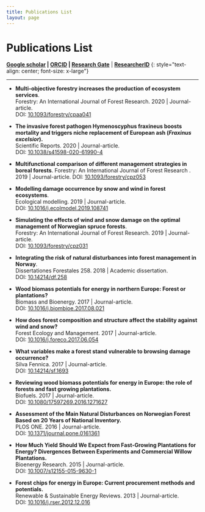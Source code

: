 ```yaml
---
title: Publications List
layout: page
---
```


# Publications List

**[Google scholar](https://scholar.google.es/citations?user=TJ4DXUMAAAAJ&hl=en)  \|  [ORCID](http://orcid.org/0000-0003-3829-5759)  \|  [Research Gate](https://www.researchgate.net/profile/Olalla_Diaz-Yanez)**
|  [**ResearcherID**](http://www.researcherid.com/rid/K-5885-2016) 
{: style="text-align: center; font-size: x-large"}

---

* **Multi-objective forestry increases the production of ecosystem services**.  
  Forestry: An International Journal of Forest Research. 2020 \| Journal-article.  
  DOI: [10.1093/forestry/cpaa041](<https://doi.org/10.1093/forestry/cpaa041>)

* **The invasive forest pathogen Hymenoscyphus fraxineus boosts mortality and triggers niche replacement of European ash (*Fraxinus excelsior*).**  
  Scientific Reports. 2020 \| Journal-article.  
  DOI: [10.1038/s41598-020-61990-4](<https://doi.org/ 10.1038/s41598-020-61990-4>)

* **Multifunctional comparison of different management strategies in boreal forests**. Forestry: An International Journal of Forest Research . 2019 \| Journal-article.  DOI:  [10.1093/forestry/cpz053]( https://doi.org/10.1093/forestry/cpz053)

* **Modelling damage occurrence by snow and wind in forest ecosystems**.  
  Ecological modelling. 2019 \| Journal-article.  
  DOI: [10.1016/j.ecolmodel.2019.108741](<https://doi.org/10.1016/j.ecolmodel.2019.108741>)


* **Simulating the effects of wind and snow damage on the optimal management of Norwegian spruce forests**.  
  Forestry: An International Journal of Forest Research. 2019 \| Journal-article.  
  DOI: [10.1093/forestry/cpz031](<https://doi.org/10.1093/forestry/cpz031>)

  

* **Integrating the risk of natural disturbances into forest management in Norway**.  
  Dissertationes Forestales 258. 2018 \| Academic dissertation.  
  DOI: [10.14214/df.258](https://doi.org/10.14214/df.258)



* **Wood biomass potentials for energy in northern Europe: Forest or plantations?**  
  Biomass and Bioenergy. 2017 \| Journal-article.  
  DOI: [10.1016/j.biombioe.2017.08.021](https://doi.org/10.1016/j.biombioe.2017.08.021)



* **How does forest composition and structure affect the stability against wind and snow?**  
  Forest Ecology and Management. 2017 \| Journal-article.  
  DOI: [10.1016/j.foreco.2017.06.054 ](https://doi.org/10.1016/j.foreco.2017.06.054)



* **What variables make a forest stand vulnerable to browsing damage occurrence?**  
  Silva Fennica. 2017 \| Journal-article.  
  DOI: [10.14214/sf.1693](https://doi.org/10.14214/sf.1693)



* **Reviewing wood biomass potentials for energy in Europe: the role of forests and fast growing plantations.**  
  Biofuels. 2017 \| Journal-article.  
  DOI: [10.1080/17597269.2016.1271627](http://dx.doi.org/10.1080/17597269.2016.1271627 ) 



* **Assessment of the Main Natural Disturbances on Norwegian Forest Based on 20 Years of National Inventory.**  
  PLOS ONE. 2016 \| Journal-article.  
  DOI: [10.1371/journal.pone.0161361](http://dx.doi.org/10.1371/journal.pone.0161361)



* **How Much Yield Should We Expect from Fast-Growing Plantations for Energy? Divergences Between Experiments and Commercial Willow Plantations.**  
  Bioenergy Research. 2015 \| Journal-article.  
  DOI: [10.1007/s12155-015-9630-1](https://doi.org/10.1007/s12155-015-9630-1)



* **Forest chips for energy in Europe: Current procurement methods and potentials.**  
  Renewable & Sustainable Energy Reviews. 2013 \| Journal-article.  
  DOI: [10.1016/j.rser.2012.12.016](https://doi.org/10.1016/j.rser.2012.12.016)